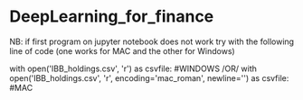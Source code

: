 # DeepLearning_for_finance

NB: if first program on jupyter notebook does not work try with the following line of code (one works for MAC and the other for Windows)

with open('IBB_holdings.csv', 'r') as csvfile: #WINDOWS
/OR/
with open('IBB_holdings.csv', 'r', encoding='mac_roman', newline='') as csvfile:  #MAC
